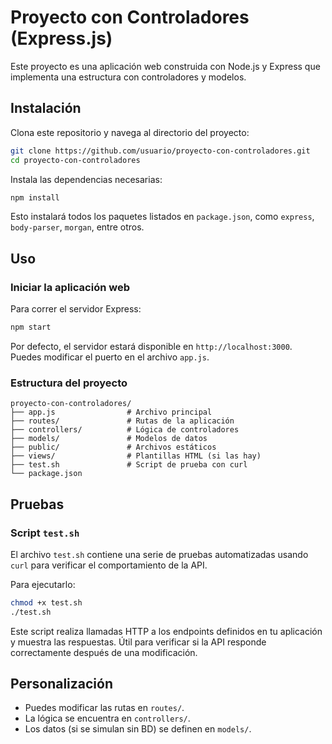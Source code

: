 # Proyecto con Controladores (Express.js)

Este proyecto es una aplicación web construida con Node.js y Express que implementa una estructura con controladores y modelos.

## Instalación

Clona este repositorio y navega al directorio del proyecto:

```bash
git clone https://github.com/usuario/proyecto-con-controladores.git
cd proyecto-con-controladores
````

Instala las dependencias necesarias:

```bash
npm install
```

Esto instalará todos los paquetes listados en `package.json`, como `express`, `body-parser`, `morgan`, entre otros.

## Uso

### Iniciar la aplicación web

Para correr el servidor Express:

```bash
npm start
```

Por defecto, el servidor estará disponible en `http://localhost:3000`. Puedes modificar el puerto en el archivo `app.js`.

### Estructura del proyecto

```
proyecto-con-controladores/
├── app.js                # Archivo principal
├── routes/               # Rutas de la aplicación
├── controllers/          # Lógica de controladores
├── models/               # Modelos de datos
├── public/               # Archivos estáticos
├── views/                # Plantillas HTML (si las hay)
├── test.sh               # Script de prueba con curl
└── package.json
```

## Pruebas

### Script `test.sh`

El archivo `test.sh` contiene una serie de pruebas automatizadas usando `curl` para verificar el comportamiento de la API.

Para ejecutarlo:

```bash
chmod +x test.sh
./test.sh
```

Este script realiza llamadas HTTP a los endpoints definidos en tu aplicación y muestra las respuestas. Útil para verificar si la API responde correctamente después de una modificación.

## Personalización

* Puedes modificar las rutas en `routes/`.
* La lógica se encuentra en `controllers/`.
* Los datos (si se simulan sin BD) se definen en `models/`.

